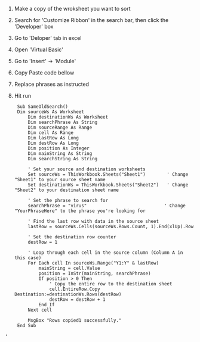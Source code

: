 1. Make a copy of the wroksheet you want to sort
2. Search for 'Customize Ribbon' in the search bar, then click the 'Developer' box
3. Go to 'Deloper' tab in excel
4. Open 'Virtual Basic'
5. Go to 'Insert' -> 'Module'
6. Copy Paste code bellow
7. Replace phrases as instructed
8. Hit run


	 	Sub SameOldSearch()
	 	Dim sourceWs As Worksheet
			Dim destinationWs As Worksheet
			Dim searchPhrase As String
			Dim sourceRange As Range
			Dim cell As Range
			Dim lastRow As Long
			Dim destRow As Long
			Dim position As Integer
			Dim mainString As String
			Dim searchString As String
	    
			' Set your source and destination worksheets
			Set sourceWs = ThisWorkbook.Sheets("Sheet1")        ' Change "Sheet1" to your source sheet name
			Set destinationWs = ThisWorkbook.Sheets("Sheet2")   ' Change "Sheet2" to your destination sheet name
		    
			' Set the phrase to search for
			searchPhrase = "virus"                             ' Change "YourPhraseHere" to the phrase you're looking for
		    
			' Find the last row with data in the source sheet
			lastRow = sourceWs.Cells(sourceWs.Rows.Count, 1).End(xlUp).Row
		    
			' Set the destination row counter
			destRow = 1
		    
			' Loop through each cell in the source column (Column A in this case)
			For Each cell In sourceWs.Range("Y1:Y" & lastRow)
		    	mainString = cell.Value
		    	position = InStr(mainString, searchPhrase)
		     	If position > 0 Then
		        	' Copy the entire row to the destination sheet
		        	cell.EntireRow.Copy Destination:=destinationWs.Rows(destRow)
		        	destRow = destRow + 1
		    	End If
			Next cell
		    
			MsgBox "Rows copied1 successfully."
		End Sub
'
